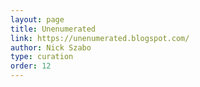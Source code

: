 ```yaml
---
layout: page
title: Unenumerated
link: https://unenumerated.blogspot.com/
author: Nick Szabo
type: curation
order: 12
---
```

